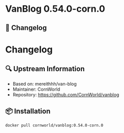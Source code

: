 # VanBlog 0.54.0-corn.0

## 📝 Changelog
# Changelog

## 🔍 Upstream Information
- Based on: mereithhh/van-blog
- Maintainer: CornWorld
- Repository: https://github.com/CornWorld/vanblog

## 📦 Installation
```bash
docker pull cornworld/vanblog:0.54.0-corn.0
```
